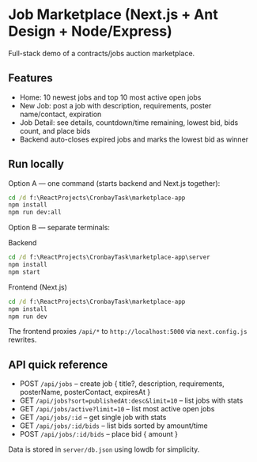 # Job Marketplace (Next.js + Ant Design + Node/Express)

Full-stack demo of a contracts/jobs auction marketplace.

## Features

- Home: 10 newest jobs and top 10 most active open jobs
- New Job: post a job with description, requirements, poster name/contact, expiration
- Job Detail: see details, countdown/time remaining, lowest bid, bids count, and place bids
- Backend auto-closes expired jobs and marks the lowest bid as winner

## Run locally

Option A — one command (starts backend and Next.js together):

```cmd
cd /d f:\ReactProjects\CronbayTask\marketplace-app
npm install
npm run dev:all
```

Option B — separate terminals:

Backend

```cmd
cd /d f:\ReactProjects\CronbayTask\marketplace-app\server
npm install
npm start
```

Frontend (Next.js)

```cmd
cd /d f:\ReactProjects\CronbayTask\marketplace-app
npm install
npm run dev
```

The frontend proxies `/api/*` to `http://localhost:5000` via `next.config.js` rewrites.

## API quick reference

- POST `/api/jobs` – create job { title?, description, requirements, posterName, posterContact, expiresAt }
- GET `/api/jobs?sort=publishedAt:desc&limit=10` – list jobs with stats
- GET `/api/jobs/active?limit=10` – list most active open jobs
- GET `/api/jobs/:id` – get single job with stats
- GET `/api/jobs/:id/bids` – list bids sorted by amount/time
- POST `/api/jobs/:id/bids` – place bid { amount }

Data is stored in `server/db.json` using lowdb for simplicity.
